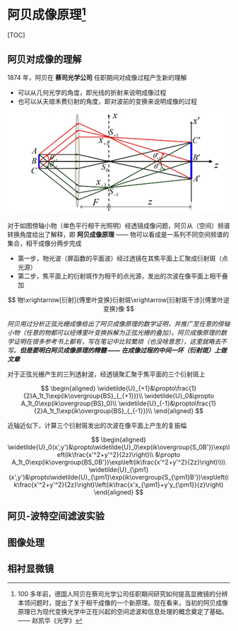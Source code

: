 # 阿贝成像原理[^阿贝成像原理]

[TOC]

## 阿贝对成像的理解

1874 年，阿贝在 **蔡司光学公司** 任职期间对成像过程产生新的理解

* 可以从几何光学的角度，即光线的折射来说明成像过程
* 也可以从夫琅禾费衍射的角度，即对波前的变换来说明成像的过程

<center>
    <img src="./images/阿贝成像原理/阿贝成像原理.png" width="600" height="230">
</center>

对于如图傍轴小物（单色平行相干光照明）经透镜成像问题，阿贝从（空间）频谱转换角度给出了解释，即 **阿贝成像原理** —— 物可以看成是一系列不同空间频谱的集合，相干成像分两步完成

* 第一步，物光波（屏函数的平面波）经过透镜在其焦平面上汇聚成衍射斑（点光源）
* 第二步，焦平面上的衍射斑作为相干的点光源，发出的次波在像平面上相干叠加

$$
物\xrightarrow[衍射]{傅里叶变换}衍射斑\xrightarrow[衍射斑干涉]{傅里叶逆变换}像
$$

*阿贝用过分析正弦光栅成像给出了阿贝成像原理的数学证明，并推广至任意的傍轴小物（任意的物都可以经傅里叶变换拆解为正弦光栅的叠加）。阿贝成像原理的数学证明在很多参考书上都有，写在笔记中比较繁琐（也没啥意思），这里就略去不写。**但是要明白阿贝成像原理的精髓 —— 在成像过程的中间一环（衍射斑）上做文章***

对于正弦光栅产生的三列透射波，经透镜聚汇聚于焦平面的三个衍射斑上

$$
\begin{aligned}
    \widetilde{U}_{+1}&\propto\frac{1}{2}A_1t_1\exp(ik\overgroup{BS}_{_{+1}})\\
    \widetilde{U}_0&\propto A_1t_0\exp(ik\overgroup{BS}_0)\\
    \widetilde{U}_{-1}&\propto\frac{1}{2}A_1t_1\exp(ik\overgroup{BS}_{_{-1}})\\
\end{aligned}
$$

近轴近似下，计算三个衍射斑发出的次波在像平面上产生的复振幅

$$
\begin{aligned}
    \widetilde{U}_0(x',y')&\propto\widetilde{U}_0\exp(ik\overgroup{S_0B'})\exp\left(ik\frac{x'^2+y'^2}{2z}\right)\\
    &\propto A_1t_0\exp(ik\overgroup{BS_0B'})\exp\left(ik\frac{x'^2+y'^2}{2z}\right)\\\\
    \widetilde{U}_{\pm1}(x',y')&\propto\widetilde{U}_{\pm1}\exp(ik\overgroup{S_{\pm1}B'})\exp\left(ik\frac{x'^2+y'^2}{2z}\right)\left(ik\frac{x'x_{\pm1}+y'y_{\pm1}}{z}\right)
\end{aligned}
$$

## 阿贝-波特空间滤波实验

## 图像处理

## 相衬显微镜


[^阿贝成像原理]:100 多年前，德国人阿贝在蔡司光学公司任职期间研究如何提高显微镜的分辨本领问题时，提出了关于相干成像的一个新原理。现在看来，当初的阿贝成像原理已为现代变换光学中正在兴起的空间滤波和信息处理的概念奠定了基础。—— 赵凯华《光学》